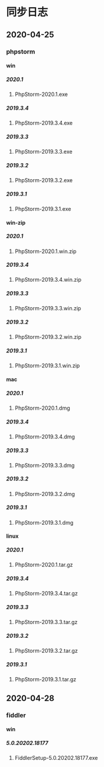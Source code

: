 # 同步日志

## 2020-04-25

### phpstorm

#### win

##### 2020.1

1. PhpStorm-2020.1.exe
##### 2019.3.4

1. PhpStorm-2019.3.4.exe
##### 2019.3.3

1. PhpStorm-2019.3.3.exe
##### 2019.3.2

1. PhpStorm-2019.3.2.exe
##### 2019.3.1

1. PhpStorm-2019.3.1.exe
#### win-zip

##### 2020.1

1. PhpStorm-2020.1.win.zip
##### 2019.3.4

1. PhpStorm-2019.3.4.win.zip
##### 2019.3.3

1. PhpStorm-2019.3.3.win.zip
##### 2019.3.2

1. PhpStorm-2019.3.2.win.zip
##### 2019.3.1

1. PhpStorm-2019.3.1.win.zip
#### mac

##### 2020.1

1. PhpStorm-2020.1.dmg
##### 2019.3.4

1. PhpStorm-2019.3.4.dmg
##### 2019.3.3

1. PhpStorm-2019.3.3.dmg
##### 2019.3.2

1. PhpStorm-2019.3.2.dmg
##### 2019.3.1

1. PhpStorm-2019.3.1.dmg
#### linux

##### 2020.1

1. PhpStorm-2020.1.tar.gz
##### 2019.3.4

1. PhpStorm-2019.3.4.tar.gz
##### 2019.3.3

1. PhpStorm-2019.3.3.tar.gz
##### 2019.3.2

1. PhpStorm-2019.3.2.tar.gz
##### 2019.3.1

1. PhpStorm-2019.3.1.tar.gz
## 2020-04-28

### fiddler

#### win

##### 5.0.20202.18177

1. FiddlerSetup-5.0.20202.18177.exe
